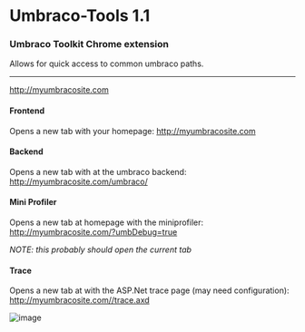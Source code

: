 # Umbraco-Tools 1.1
### Umbraco Toolkit Chrome extension

Allows for quick access to common umbraco paths.

---

http://myumbracosite.com

#### Frontend

Opens a new tab with your homepage: http://myumbracosite.com

#### Backend

Opens a new tab with at the umbraco backend: http://myumbracosite.com/umbraco/

#### Mini Profiler

Opens a new tab at homepage with the miniprofiler: http://myumbracosite.com/?umbDebug=true

*NOTE: this probably should open the current tab*

#### Trace

Opens a new tab at with the ASP.Net trace page (may need configuration): http://myumbracosite.com//trace.axd

![image](http://i.imgur.com/BkW259P.png)
